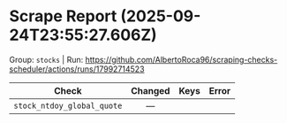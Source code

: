 # Scrape Report (2025-09-24T23:55:27.606Z)

Group: `stocks`  |  Run: https://github.com/AlbertoRoca96/scraping-checks-scheduler/actions/runs/17992714523

| Check | Changed | Keys | Error |
|---|:---:|:--|:--|
| `stock_ntdoy_global_quote` | — |  |  |
